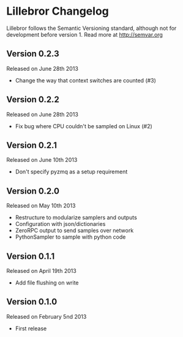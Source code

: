 Lillebror Changelog
==============

Lillebror follows the Semantic Versioning standard, although not for development
before version 1. Read more at http://semvar.org


Version 0.2.3
-------------

Released on June 28th 2013

- Change the way that context switches are counted (#3)


Version 0.2.2
-------------

Released on June 28th 2013

- Fix bug where CPU couldn't be sampled on Linux (#2)


Version 0.2.1
-------------

Released on June 10th 2013

- Don't specify pyzmq as a setup requirement


Version 0.2.0
-------------

Released on May 10th 2013

- Restructure to modularize samplers and outputs
- Configuration with json/dictionaries
- ZeroRPC output to send samples over network
- PythonSampler to sample with python code


Version 0.1.1
-------------

Released on April 19th 2013

- Add file flushing on write


Version 0.1.0
-------------

Released on February 5nd 2013

- First release
